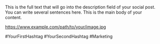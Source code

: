 <!--description-->
This is the full text that will go into the description field of your social post. You can write several sentences here. This is the main body of your content.
<!--image-->
https://www.example.com/path/to/your/image.jpg
<!--hashtags-->
#YourFirstHashtag #YourSecondHashtag #Marketing
